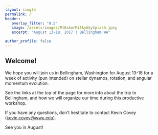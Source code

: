 ```yaml
---
layout: single
permalink: /
header:
   overlay_filter: "0.5"
   image: /assets/images/MtBakerMilkyWaySplash.jpeg
   excerpt: "August 13-18, 2017 | Bellingham WA"

author_profile: false
---
```


## Welcome!

We hope you will join us in Bellingham, Washington for 
August 13-18 for a week of activity (pun intended) on
stellar dynamos, rotation, and angular momentum evolution.

See the links at the top of the page for more info about the trip to Bellingham, and how we will organize our
time during this productive workshop.

If you have any questions, don't hestitate to contact Kevin Covey
(kevin.covey@wwu.edu).

See you in August!
